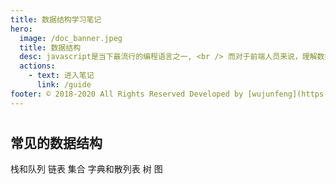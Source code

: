 ```yaml
---
title: 数据结构学习笔记
hero:
  image: /doc_banner.jpeg
  title: 数据结构
  desc: javascript是当下最流行的编程语言之一, <br /> 而对于前端人员来说，理解数据结构也是很重要的。
  actions:
    - text: 进入笔记
      link: /guide
footer: © 2018-2020 All Rights Reserved Developed by [wujunfeng](https://www.junfengshow.com)
---
```


#
## 常见的数据结构
栈和队列
链表
集合
字典和散列表
树
图  

